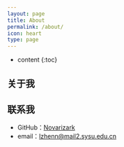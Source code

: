 ```yaml
---
layout: page
title: About
permalink: /about/
icon: heart
type: page
---
```


* content
{:toc}

## 关于我


## 联系我

* GitHub：[Novarizark](https://github.com/Novarizark)
* email：lzhenn@mail2.sysu.edu.cn

